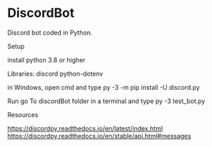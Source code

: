 # DiscordBot
Discord bot coded in Python.

Setup

install python 3.8 or higher

Libraries: 
discord
python-dotenv

in Windows, open cmd and type py -3 -m pip install -U discord.py



Run
go To discordBot folder in a terminal and type py -3 test_bot.py


Resources

https://discordpy.readthedocs.io/en/latest/index.html
https://discordpy.readthedocs.io/en/stable/api.html#messages